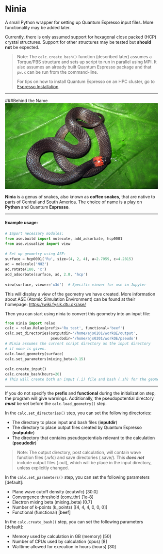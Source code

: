 # Ninia

A small Python wrapper for setting up Quantum Espresso input files. More functionality may be added later.

<p>Currently, there is only assumed support for hexagonal close packed (HCP) crystal structures. 
Support for other structures may be tested but <b>should not</b> be expected.</p>

> Note: The ```calc.create_bash()``` function (described later) assumes a Torque/PBS structure and sets up script to run in parallel using MPI. It also assumes an already built Quantum Espresso package and that ```pw.x``` can be run from the command-line. 
> 
> For tips on how to install Quantum Espresso on an HPC cluster, go to [Espresso Installation](/espresso_installation.md).

---

###Behind the Name
![Ninia - Coffee Snake](Images/Ninia_atrata.jpg "Ninia - Coffee Snake")

**Ninia** is a genus of snakes, also known as **coffee snakes**, that are native to parts of Central and South America. The choice of name is a play on **Python** and Quantum **Espresso**.

---
#### Example usage:

```python
# Import necessary modules:
from ase.build import molecule, add_adsorbate, hcp0001
from ase.visualize import view

# Set up geometry using ASE:
surface = hcp0001('Ru', size=(4, 2, 4), a=2.7059, c=4.2815)
ad = molecule('NH2')
ad.rotate(180, 'x')
add_adsorbate(surface, ad, 2.0, 'hcp')

view(surface, viewer='x3d')  # Specific viewer for use in Jupyter
```
<p>This will display a view of the geometry we have created. More information
about ASE (Atomic Simulation Environment) can be found at their homepage:
<a href="https://wiki.fysik.dtu.dk/ase/">https://wiki.fysik.dtu.dk/ase/</a></p>

Then you can start using ninia to convert this geometry into an input file:
```python
from ninia import relax
calc = relax.Relax(prefix='Ru_test', functional='beef')
calc.set_directories(outputdir='/home/ajs0201/workQE/output',
                     pseudodir='/home/ajs0201/workQE/pseudo')
# Ninia assumes the current script directory as the input directory
# if none is given.
calc.load_geometry(surface)
calc.set_parameters(mixing_beta=0.15)

calc.create_input()
calc.create_bash(hours=20)
# This will create both an input (.i) file and bash (.sh) for the geometry above
```
---
If you do not specify the **prefix** and **functional** during the initialization step, the program will give warnings. Additionally, the pseudopotential directory ***must*** be set before the ```calc.load_geometry()``` step.

In the ```calc.set_directories()``` step, you can set the following directories:
* The directory to place input and bash files (**inputdir**)
* The directory to place output files created by Quantum Espresso (**outputdir**)
* The directory that contains pseudopotentials relevant to the calculation (**pseudodir**)
> Note: The output directory, post calculation, will contain wave function files (.wfc) and save directories (.save/). This ***does not*** include output files (.out), which will be place in the input directory, unless explicitly changed.

In the ```calc.set_parameters()``` step, you can set the following parameters [default]:
* Plane wave cutoff density (ecutwfc) [30.0]
* Convergence threshold (conv_thr) [1e-8]
* Electron mixing beta (mixing_beta) [0.7]
* Number of k-points (k_points) [[4, 4, 4, 0, 0, 0]]
* Functional (functional) [beef]

In the ```calc.create_bash()``` step, you can set the following parameters [default]:
* Memory used by calculation in GB (memory) [50]
* Number of CPUs used by calculation (cpus) [8]
* Walltime allowed for execution in hours (hours) [30]

